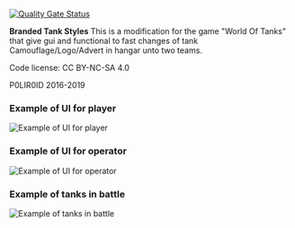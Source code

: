 ﻿
[![Quality Gate Status](https://sonarcloud.io/api/project_badges/measure?project=P0LIR0ID_wot-brandedtanks&metric=alert_status)](https://sonarcloud.io/dashboard?id=P0LIR0ID_wot-brandedtanks)

**Branded Tank Styles** This is a modification for the game "World Of Tanks" that give gui and functional to fast changes of tank Camouflage/Logo/Advert in hangar unto two teams.

Code license: CC BY-NC-SA 4.0

P0LIR0ID 2016-2019

### Example of UI for player
![Example of UI for player](https://static.poliroid.ru/branding_ui_player.jpg)

### Example of UI for operator
![Example of UI for operator](https://static.poliroid.ru/branding_ui_operator.jpg)

### Example of tanks in battle
![Example of tanks in battle](https://static.poliroid.ru/branding_ingame.jpg)
